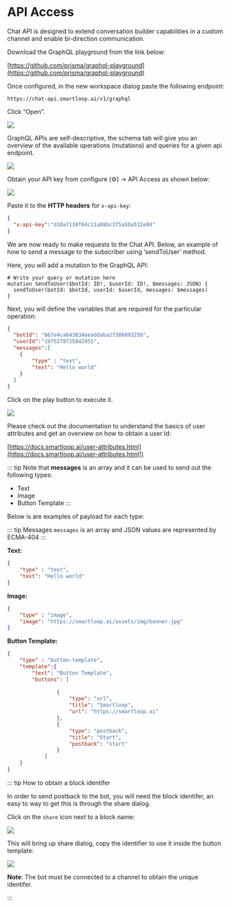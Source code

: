 # API Access

Chat API is designed to extend conversation builder capabilities in a custom channel and enable bi-direction communication.

Download the GraphQL playground from the link below:

[https://github.com/prisma/graphql-playground](https://github.com/prisma/graphql-playground)

Once configured, in the new workspace dialog paste the following endpoint:

```
https://chat-api.smartloop.ai/v1/graphql
```

Click “Open”. 

![](./graphql-new.png)

GraphQL APIs are self-descriptive, the schema tab will give you an overview of the available operations (mutations) and queries for a given api endpoint.

![](./graphql-schema.png)

Obtain your API key from configure (⚙) -> API Access  as shown below:

![](./api-access.png)

Paste it to the **HTTP headers** for `x-api-key`:

```json
{
  "x-api-key":"d10a7130f64c11a88bc375a5ba532e04"
}
```

 
We are now ready to make requests to the Chat API. Below, an example of how to send a message to the subscriber using ‘sendToUser’ method.

Here, you will add a mutation to the GraphQL API:

```
# Write your query or mutation here
mutation SendToUser($botId: ID!, $userId: ID!, $messages: JSON) {
  sendToUser(botId: $botId, userId: $userId, messages: $messages)
}
```

Next, you will define the variables that are required for the particular operation:
```json
{
  "botId": "667e4ca643834eeaddaba2738689325b",
  "userId":"1975278725842955",
  "messages":[
	{
		"type" : "text",
		"text": "Hello world"
	}
  ]
}
```


Click on the play button to execute it.

![](./graphql-sendToBot.png)

Please check out the documentation to understand the basics of user attributes and get an overview on how to obtain a user Id:

[https://docs.smartloop.ai/user-attributes.html](https://docs.smartloop.ai/user-attributes.html])

::: tip
Note that **messages** is an array and it can be used to send out the following types:

* Text
* Image
* Button Template
:::

Below is are examples of payload for each type:


::: tip Messages
`messages` is an array and JSON values are represented by ECMA-404
:::

**Text:**
```json
{
    "type" : "text",
    "text": "Hello world"
}
```

**Image:**

```json
{
	"type" : "image",
	"image": "https://smartloop.ai/assets/img/banner.jpg"
}
```
**Button Template:**

```json
{
	"type" : "button-template",
	"template":{
		"text": "Button Template",
		"buttons": [
			
				{
					"type": "url",
					"title": "Smartloop",
					"url": "https://smartloop.ai"
				},
				{
					"type": "postback",
					"title": "Start",
					"postback": "start"
				}
			]
	}
}
```

::: tip How to obtain a block identifer

In order to send postback to the bot, you will need the block identifer, an easy to way to get this is through the share dialog.

Click on the `share` icon next to a block name:

![](./block-copy.png)

This will bring up share dialog, copy the identifier to use it inside the button template:

![](./block-identifier.png)

**Note**: The bot must be connected to a channel to obtain the unique identifer.

:::